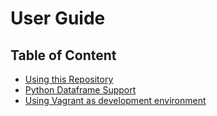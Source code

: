 # User Guide

## Table of Content

- [Using this Repository](usage.md)
- [Python Dataframe Support](py_dataframe.md)
- [Using Vagrant as development environment](vagrant.md)
